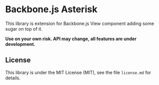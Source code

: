 # Backbone.js Asterisk

This library is extension for Backbone.js View component adding some sugar on top of it.

**Use on your own risk. API may change, all features are under development.**

## License

This library is under the MIT License (MIT), see the file
`license.md` for details. 

